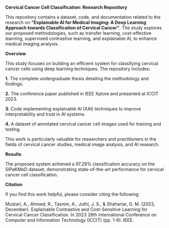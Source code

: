 **Cervical Cancer Cell Classification: Research Repository**

This repository contains a dataset, code, and documentation related to the research on **"Explainable AI for Medical Imaging: A Deep Learning
Approach towards Classification of Cervical Cancer"**. The study explores our proposed methodologies, such as transfer learning, cost-effective learning, supervised contrastive learning, and explainable AI, to enhance medical imaging analysis.

**Overview**

This study focuses on building an efficient system for classifying cervical cancer cells using deep learning techniques. 
The repository includes:

**1.** The complete undergraduate thesis detailing the methodology and findings.

**2.** The conference paper published in IEEE Xplore and presented at ICCIT 2023.

**3.** Code implementing explainable AI (XAI) techniques to improve interpretability and trust in AI systems.

**4.** A dataset of annotated cervical cancer cell images used for training and testing.

This work is particularly valuable for researchers and practitioners in the fields of cervical cancer studies, medical image analysis, and AI research.


**Results**

The proposed system achieved a 97.29% classification accuracy on the SIPaKMeD dataset, demonstrating state-of-the-art performance for cervical cancer cell classification.

**Citation**

If you find this work helpful, please consider citing the following:

Mustari, A., Ahmed, R., Tasnim, A., Juthi, J. S., & Shahariar, G. M. (2023, December). Explainable Contrastive and Cost-Sensitive Learning for Cervical Cancer Classification. In 2023 26th International Conference on Computer and Information Technology (ICCIT) (pp. 1-6). IEEE.
